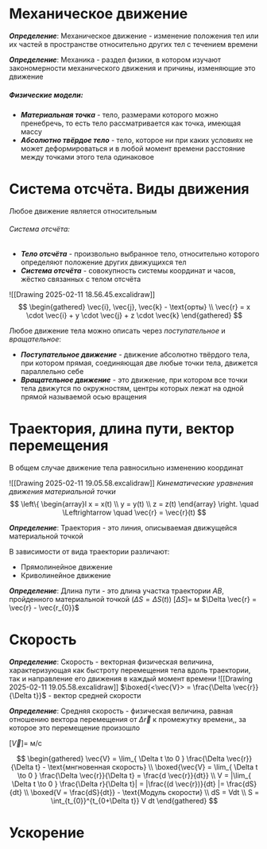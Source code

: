 # Механическое движение
***Определение***: Механическое движение - изменение положения тел или их частей в пространстве относительно других тел с течением времени

***Определение***: Механика - раздел физики, в котором изучают закономерности механического движения и причины, изменяющие это движение

##### Физические модели:
- ***Материальная точка*** - тело, размерами которого можно пренебречь, то есть тело рассматривается как точка, имеющая массу
- ***Абсолютно твёрдое тело*** - тело, которое ни при каких условиях не может деформироваться и в любой момент времени расстояние между точками этого тела одинаковое

# Система отсчёта. Виды движения
Любое движение является относительным

###### Система отсчёта:
- ***Тело отсчёта*** - произвольно выбранное тело, относительно которого определяют положение других движущихся тел
- ***Система отсчёта*** - совокупность системы координат и часов, жёстко связанных с телом отсчёта

![[Drawing 2025-02-11 18.56.45.excalidraw]] 
$$
\begin{gathered}
\vec{i}, \vec{j}, \vec{k} - \text{орты} \\
\vec{r} = x \cdot \vec{i} + y \cdot \vec{j} + z \cdot \vec{k}
\end{gathered}
$$

Любое движение тела можно описать через *поступательное* и *вращательное*:
- ***Поступательное движение*** - движение абсолютно твёрдого тела, при котором прямая, соединяющая две любые точки тела, движется параллельно себе
- ***Вращательное движение*** - это движение, при котором все точки тела движутся по окружностям, центры которых лежат на одной прямой называемой осью вращения

# Траектория, длина пути, вектор перемещения
В общем случае движение тела равносильно изменению координат

![[Drawing 2025-02-11 19.05.58.excalidraw]]
*Кинематические уравнения движения материальной точки*
$$
\left\{ \begin{array}l
x = x(t) \\
y = y(t) \\
z = z(t)
\end{array}  \right. \quad \Leftrightarrow \quad \vec{r} = \vec{r}(t)
$$

***Определение***: Траектория - это линия, описываемая движущейся материальной точкой

В зависимости от вида траектории различают:
- Прямолинейное движение
- Криволинейное движение

***Определение***: Длина пути - это длина участка траектории $AB$, пройденного материальной точкой $(\Delta S=\Delta S(t))$
$[\Delta S]=$ м
$\Delta \vec{r} = \vec{r} - \vec{r_{0}}$

# Скорость
***Определение***: Скорость - векторная физическая величина, характеризующая как быстроту перемещения тела вдоль траектории, так и направление его движения в каждый момент времени
![[Drawing 2025-02-11 19.05.58.excalidraw]]
$\boxed{<\vec{V}> = \frac{\Delta \vec{r}}{\Delta t}}$ - вектор средней скорости

***Определение***: Средняя скорость - физическая величина, равная отношению вектора перемещения от $\Delta \vec{r}$ к промежутку времени,, за которое это перемещение произошло

$[\vec{V}]=$ м/с

$$
\begin{gathered}
\vec{V} = \lim_{ \Delta t \to 0 } \frac{\Delta \vec{r}}{\Delta t} - \text{мнгновенная скорость} \\
\boxed{\vec{V} = \lim_{ \Delta t \to 0 } \frac{\Delta \vec{r}}{\Delta t} = \frac{d \vec{r}}{dt}} \\
V = |\lim_{ \Delta t \to 0 } \frac{\Delta r}{\Delta t}| = |\frac{(d \vec{r})}{dt} |= \frac{dS}{dt} \\
\boxed{V = \frac{dS}{dt}} - \text{Модуль скорости} \\
dS = Vdt \\
S = \int_{t_{0}}^{t_{0+\Delta t}} V dt
\end{gathered}
$$

# Ускорение
